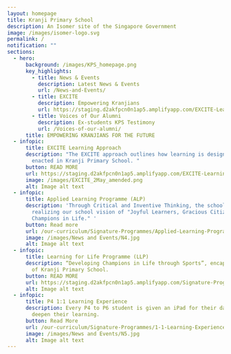 ```yaml
---
layout: homepage
title: Kranji Primary School
description: An Isomer site of the Singapore Government
image: /images/isomer-logo.svg
permalink: /
notification: ""
sections:
  - hero:
      background: /images/KPS_homepage.png
      key_highlights:
        - title: News & Events
          description: Latest News & Events
          url: /News-and-Events/
        - title: EXCITE
          description: Empowering Kranjians
          url: https://staging.d2akfpcn0n1ap5.amplifyapp.com/EXCITE-Learning-Approach/
        - title: Voices of Our Alumni
          description: Ex-students KPS Testimony
          url: /Voices-of-our-alumni/
      title: EMPOWERING KRANJIANS FOR THE FUTURE
  - infopic:
      title: EXCITE Learning Approach
      description: "The EXCITE approach outlines how learning is designed, curated and
        enacted in Kranji Primary School. "
      button: READ MORE
      url: https://staging.d2akfpcn0n1ap5.amplifyapp.com/EXCITE-Learning-Approach/
      image: /images/EXCITE_2May_amended.png
      alt: Image alt text
  - infopic:
      title: Applied Learning Programme (ALP)
      description: 'Through Critical and Inventive Thinking, the school aspires in
        realizing our school vision of "Joyful Learners, Gracious Citizens,
        Champions in Life." '
      button: Read more
      url: /our-curriculum/Signature-Programmes/Applied-Learning-Programme-ALP/
      image: /images/News and Events/N4.jpg
      alt: Image alt text
  - infopic:
      title: Learning for Life Programme (LLP)
      description: “Developing Champions in Life through Sports”, encapsulates the DNA
        of Kranji Primary School.
      button: READ MORE
      url: https://staging.d2akfpcn0n1ap5.amplifyapp.com/Signature-Programmes/Applied-Learning-Programme-ALP/
      alt: Image alt text
  - infopic:
      title: P4 1:1 Learning Experience
      description: Every P4 to P6 student is given an iPad for their daily lessons to
        deepen their learning.
      button: Read More
      url: /our-curriculum/Signature-Programmes/1-1-Learning-Experience/
      image: /images/News and Events/N5.jpg
      alt: Image alt text
---
```

